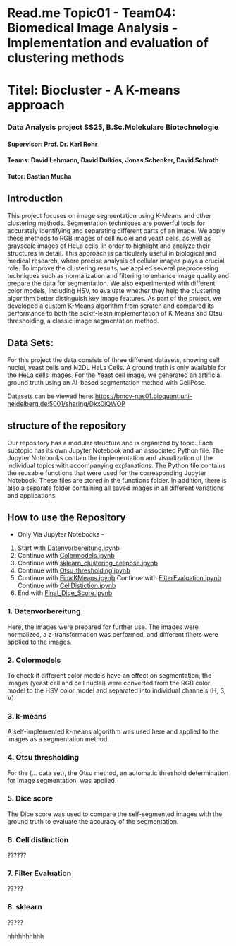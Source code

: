 # Read.me Topic01 - Team04: Biomedical Image Analysis - Implementation and evaluation of clustering methods
# Titel: Biocluster - A K-means approach
### Data Analysis project SS25, B.Sc.Molekulare Biotechnologie

#### **Supervisor:** Prof. Dr. Karl Rohr

#### **Teams:** David Lehmann, David Dulkies, Jonas Schenker, David Schroth

#### **Tutor:** Bastian Mucha


## Introduction
This project focuses on image segmentation using K-Means and other clustering methods.
Segmentation techniques are powerful tools for accurately identifying and separating different parts of an image.
We apply these methods to RGB images of cell nuclei and yeast cells, as well as grayscale images of HeLa cells, in order to highlight and analyze their structures in detail.
This approach is particularly useful in biological and medical research, where precise analysis of cellular images plays a crucial role.
To improve the clustering results, we applied several preprocessing techniques such as normalization and filtering to enhance image quality and prepare the data for segmentation.
We also experimented with different color models, including HSV, to evaluate whether they help the clustering algorithm better distinguish key image features.
As part of the project, we developed a custom K-Means algorithm from scratch and compared its performance to both the scikit-learn implementation of K-Means and Otsu thresholding, a classic image segmentation method.

## Data Sets:
For this project the data consists of three different datasets, showing cell nuclei, yeast cells and N2DL HeLa Cells. 
A ground truth is only available for the HeLa cells images.
For the Yeast cell image, we generated an artificial ground truth using an AI-based segmentation method with CellPose. 

Datasets can be viewed here: https://bmcv-nas01.bioquant.uni-heidelberg.de:5001/sharing/Dkx0iQWOP


## structure of the repository
Our repository has a modular structure and is organized by topic. Each subtopic has its own Jupyter Notebook and an associated Python file.
The Jupyter Notebooks contain the implementation and visualization of the individual topics with accompanying explanations.
The Python file contains the reusable functions that were used for the corresponding Jupyter Notebook. These files are stored in the functions folder.
In addition, there is also a separate folder containing all saved images in all different variations and applications.

## How to use the Repository

- Only Via Jupyter Notebooks - 

1. Start    with [Datenvorbereitung.ipynb](Code/Datenvorbereitung.ipynb)
2. Continue with [Colormodels.ipynb](Code/Colormodels.ipynb)
3. Continue with [sklearn_clustering_cellpose.ipynb](code/sklearn_clustering_cellpose.ipynb)
4. Continue with [Otsu_thresholding.ipynb](Code/Otsu_thresholding.ipynb)
5. Continue with [FinalKMeans.ipynb](Code/FinalKMeans.ipynb)
   Continue with [FilterEvaluation.ipynb](Code/FilterEvaluation.ipynb)
   Continue with [CellDistiction.ipynb](Code/CellDistinction.ipynb)				 
6. End      with [Final_Dice_Score.ipynb](Code/Final_Dice_Score.ipynb)


### 1. Datenvorbereitung
Here, the images were prepared for further use. The images were normalized, a z-transformation was performed, and different filters were applied to the images.

### 2. Colormodels
To check if different color models have an effect on segmentation, the images (yeast cell and cell nuclei) were converted from the RGB color model to the HSV color model and separated into individual channels (H, S, V).

### 3. k-means
A self-implemented k-means algorithm was used here and applied to the  images as a segmentation method.

### 4. Otsu thresholding
For the (... data set), the Otsu method, an automatic threshold determination for image segmentation, was applied.

### 5. Dice score
The Dice score was used to compare the self-segmented images with the ground truth to evaluate the accuracy of the segmentation.

### 6. Cell distinction
??????

### 7. Filter Evaluation
?????

### 8. sklearn
?????




































































hhhhhhhhhh